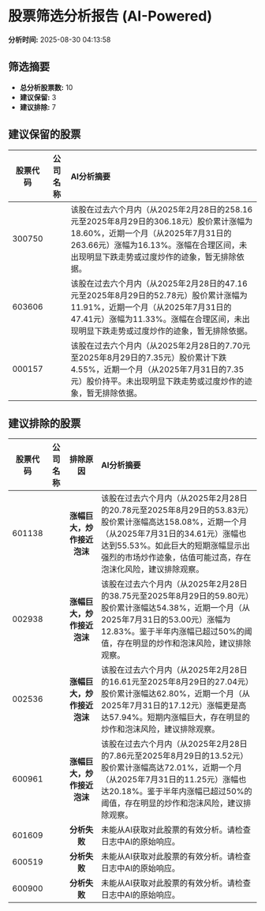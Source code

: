 # 股票筛选分析报告 (AI-Powered)

**分析时间:** 2025-08-30 04:13:58

## 筛选摘要

- **总分析股票数:** 10
- **建议保留:** 3
- **建议排除:** 7

## 建议保留的股票

| 股票代码 | 公司名称 | AI分析摘要 |
|:---:|:---:|:---|
| 300750 |  | 该股在过去六个月内（从2025年2月28日的258.16元至2025年8月29日的306.18元）股价累计涨幅为18.60%，近期一个月（从2025年7月31日的263.66元）涨幅为16.13%。涨幅在合理区间，未出现明显下跌走势或过度炒作的迹象，暂无排除依据。 |
| 603606 |  | 该股在过去六个月内（从2025年2月28日的47.16元至2025年8月29日的52.78元）股价累计涨幅为11.91%，近期一个月（从2025年7月31日的47.41元）涨幅为11.33%。涨幅在合理区间，未出现明显下跌走势或过度炒作的迹象，暂无排除依据。 |
| 000157 |  | 该股在过去六个月内（从2025年2月28日的7.70元至2025年8月29日的7.35元）股价累计下跌4.55%，近期一个月（从2025年7月31日的7.35元）股价持平。未出现明显下跌走势或过度炒作的迹象，暂无排除依据。 |

## 建议排除的股票

| 股票代码 | 公司名称 | 排除原因 | AI分析摘要 |
|:---:|:---:|:---:|:---|
| 601138 |  | **涨幅巨大，炒作接近泡沫** | 该股在过去六个月内（从2025年2月28日的20.78元至2025年8月29日的53.83元）股价累计涨幅高达158.08%，近期一个月（从2025年7月31日的34.61元）涨幅也达到55.53%。如此巨大的短期涨幅显示出强烈的市场炒作迹象，估值可能过高，存在泡沫化风险，建议排除观察。 |
| 002938 |  | **涨幅巨大，炒作接近泡沫** | 该股在过去六个月内（从2025年2月28日的38.75元至2025年8月29日的59.80元）股价累计涨幅达54.38%，近期一个月（从2025年7月31日的53.00元）涨幅为12.83%。鉴于半年内涨幅已超过50%的阈值，存在明显的炒作和泡沫风险，建议排除观察。 |
| 002536 |  | **涨幅巨大，炒作接近泡沫** | 该股在过去六个月内（从2025年2月28日的16.61元至2025年8月29日的27.04元）股价累计涨幅达62.80%，近期一个月（从2025年7月31日的17.12元）涨幅更是高达57.94%。短期内涨幅巨大，存在明显的炒作和泡沫风险，建议排除观察。 |
| 600961 |  | **涨幅巨大，炒作接近泡沫** | 该股在过去六个月内（从2025年2月28日的7.86元至2025年8月29日的13.52元）股价累计涨幅高达72.01%，近期一个月（从2025年7月31日的11.25元）涨幅也达20.18%。鉴于半年内涨幅已超过50%的阈值，存在明显的炒作和泡沫风险，建议排除观察。 |
| 601609 |  | **分析失败** | 未能从AI获取对此股票的有效分析。请检查日志中AI的原始响应。 |
| 600519 |  | **分析失败** | 未能从AI获取对此股票的有效分析。请检查日志中AI的原始响应。 |
| 600900 |  | **分析失败** | 未能从AI获取对此股票的有效分析。请检查日志中AI的原始响应。 |
